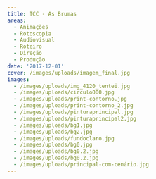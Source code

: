 ```yaml
---
title: TCC - As Brumas
areas:
  - Animações
  - Rotoscopia
  - Audiovisual
  - Roteiro
  - Direção
  - Produção
date: '2017-12-01'
cover: /images/uploads/imagem_final.jpg
images:
  - /images/uploads/img_4120_tentei.jpg
  - /images/uploads/circulo000.jpg
  - /images/uploads/print-contorno.jpg
  - /images/uploads/print-contorno_2.jpg
  - /images/uploads/pinturaprincipal.jpg
  - /images/uploads/pinturaprincipal2.jpg
  - /images/uploads/bg1.jpg
  - /images/uploads/bg2.jpg
  - /images/uploads/fundoclaro.jpg
  - /images/uploads/bg0.jpg
  - /images/uploads/bg0.2.jpg
  - /images/uploads/bg0.2.jpg
  - /images/uploads/principal-com-cenário.jpg
---
```


